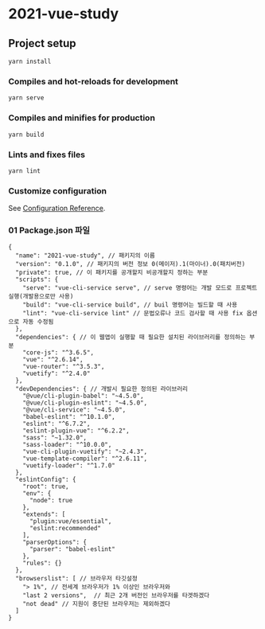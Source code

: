 # 2021-vue-study

## Project setup
```
yarn install
```

### Compiles and hot-reloads for development
```
yarn serve
```

### Compiles and minifies for production
```
yarn build
```

### Lints and fixes files
```
yarn lint
```

### Customize configuration
See [Configuration Reference](https://cli.vuejs.org/config/).



### 01 Package.json 파일

```
{
  "name": "2021-vue-study", // 패키지의 이름
  "version": "0.1.0", // 패키지의 버전 정보 0(메이저).1(마이너).0(패치버전)
  "private": true, // 이 패키지를 공개할지 비공개할지 정하는 부분
  "scripts": {
    "serve": "vue-cli-service serve", // serve 명령어는 개발 모드로 프로젝트 실행(개발용으로만 사용)
    "build": "vue-cli-service build", // buil 명령어는 빌드할 때 사용
    "lint": "vue-cli-service lint" // 문법오류나 코드 검사할 때 사용 fix 옵션으로 자동 수정됨
  },
  "dependencies": { // 이 웹앱이 실행할 때 필요한 설치된 라이브러리를 정의하는 부분
    "core-js": "^3.6.5",
    "vue": "^2.6.14",
    "vue-router": "^3.5.3",
    "vuetify": "^2.4.0"
  },
  "devDependencies": { // 개발시 필요한 정의된 라이브러리
    "@vue/cli-plugin-babel": "~4.5.0",
    "@vue/cli-plugin-eslint": "~4.5.0",
    "@vue/cli-service": "~4.5.0",
    "babel-eslint": "^10.1.0",
    "eslint": "^6.7.2",
    "eslint-plugin-vue": "^6.2.2",
    "sass": "~1.32.0",
    "sass-loader": "^10.0.0",
    "vue-cli-plugin-vuetify": "~2.4.3",
    "vue-template-compiler": "^2.6.11",
    "vuetify-loader": "^1.7.0"
  },
  "eslintConfig": {
    "root": true,
    "env": {
      "node": true
    },
    "extends": [
      "plugin:vue/essential",
      "eslint:recommended"
    ],
    "parserOptions": {
      "parser": "babel-eslint"
    },
    "rules": {}
  },
  "browserslist": [ // 브라우저 타깃설정
    "> 1%", // 전세계 브라우저가 1% 이상인 브라우저와
    "last 2 versions",  // 최근 2개 버전인 브라우저를 타겟하겠다
    "not dead" // 지원이 중단된 브라우저는 제외하겠다
  ]
}
```
